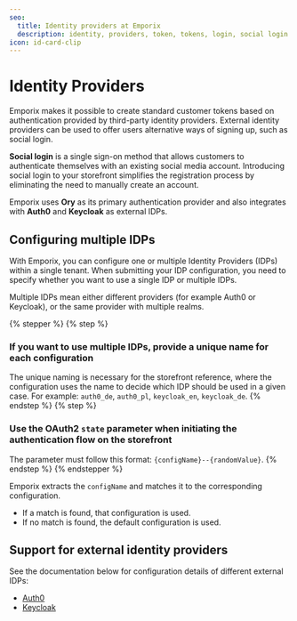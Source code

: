 ```yaml
---
seo:
  title: Identity providers at Emporix
  description: identity, providers, token, tokens, login, social login
icon: id-card-clip
---
```


# Identity Providers

Emporix makes it possible to create standard customer tokens based on authentication provided by third-party identity providers. External identity providers can be used to offer users alternative ways of signing up, such as social login. 

**Social login** is a single sign-on method that allows customers to authenticate themselves with an existing social media account. Introducing social login to your storefront simplifies the registration process by eliminating the need to manually create an account.

Emporix uses **Ory** as its primary authentication provider and also integrates with **Auth0** and **Keycloak** as external IDPs.

## Configuring multiple IDPs

With Emporix, you can configure one or multiple Identity Providers (IDPs) within a single tenant. When submitting your IDP configuration, you need to specify whether you want to use a single IDP or multiple IDPs.

Multiple IDPs mean either different providers (for example Auth0 or Keycloak), or the same provider with multiple realms.

{% stepper %}
{% step %}
### If you want to use multiple IDPs, provide a unique name for each configuration
The unique naming is necessary for the storefront reference, where the configuration uses the name to decide which IDP should be used in a given case. For example: `auth0_de`, `auth0_pl`, `keycloak_en`, `keycloak_de`.
{% endstep %}
{% step %}
### Use the OAuth2 `state` parameter when initiating the authentication flow on the storefront
The parameter must follow this format: `{configName}--{randomValue}`.
{% endstep %}
{% endstepper %}

Emporix extracts the `configName` and matches it to the corresponding configuration.

* If a match is found, that configuration is used.
* If no match is found, the default configuration is used. 


## Support for external identity providers

See the documentation below for configuration details of different external IDPs:

* [Auth0](auth0.md)
* [Keycloak](keycloak.md)

